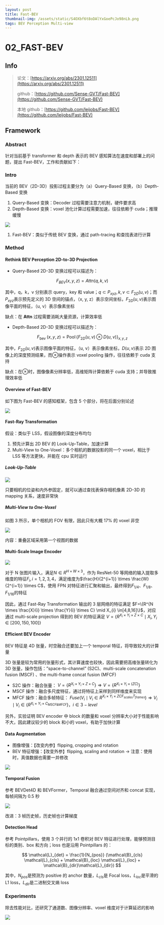 ```yaml
---
layout: post
title: Fast-BEV
thumbnail-img: /assets/static/S4OXbf6t8oDAlYxGoePcJo98nLb.png
tags: BEV Perception Multi-view
---
```


# 02_FAST-BEV

## Info

> 论文：[https://arxiv.org/abs/2301.12511](https://arxiv.org/abs/2301.12511)
>
> github：[https://github.com/Sense-GVT/Fast-BEV](https://github.com/Sense-GVT/Fast-BEV)
>
> 本地 github：[https://github.com/leijobs/Fast-BEV](https://github.com/leijobs/Fast-BEV)

## Framework

### Abstract

针对当前基于 transformer 和 depth 表示的 BEV 感知算法在速度和部署上的问题，提出 Fast-BEV，工作和贡献如下：

### Intro

当前的 BEV（2D-3D）投影过程主要分为（a）Query-Based 变换，（b）Depth-Based 变换

1. Query-Based 变换：Decoder 过程需要注意力机制，硬件要求高
2. Depth-Based 变换：voxel 池化计算过程需要加速，往往依赖于 cuda；推理缓慢

![](../assets/static/H0StbW3FLoXUgTx07SdcUDcwnRc.png)

1. Fast-BEV：类似于传统 BEV 变换，通过 path-tracing 和查找表进行计算

### Method

#### Rethink BEV Perception 2D-to-3D Projection

- Query-Based 2D-3D 变换过程可以描述为：

$$
F_{BEV}(x,y,z)=Attn(q,k,v)
$$

其中，q，k，v 分别表示 query，key 和 value；$q \subset P_{x y z}, k, v \subset F_{2D}(u,v)$；而$P_{x y z}$表示预先定义的 3D 空间的锚点，（x, y, z）表示空间坐标，$F_{2D}(u,v)$表示图像平面的特征，（u, v）表示像素坐标

缺点：在 **Attn** 过程需要消耗大量资源，计算效率低

- Depth-Based 2D-3D 变换过程可以描述为：

$$
F_{\text {bev }}(x, y, z)=\operatorname{Pool}\left\{F_{2 D}(u, v) \otimes D(u, v)\right\}_{x, y, z}
$$

其中，$F_{2D}(u,v)$表示图像平面的特征，（u, v）表示像素坐标，$D(u,v)$表示 2D 图像上的深度预测结果，而$\otimes$操作表示 voxel pooling 操作，往往依赖于 cuda 支持

缺点：在$\otimes$时，图像像素分辨率低，高维矩阵计算依赖于 cuda 支持；并导致推理效率低

#### Overview of Fast-BEV

如下图为 Fast-BEV 的感知框架，包含 5 个部分，将在后面分别论述

![](../assets/static/S4OXbf6t8oDAlYxGoePcJo98nLb.png)

#### Fast-Ray Transformation

假设：类似于 LSS，假设图像的深度分布均匀

1. 预先计算出 2D BEV 的 Look-Up-Table，加速计算
2. Multi-View to One-Voxel：多个相机的数据投影的同一个 voxel，相比于 LSS 等方法更快，并能在 cpu 实时运行

##### Look-Up-Table

![](../assets/static/NkLHb6rTBome7WxayxkctzA1n0e.png)

只要相机的位姿和内外参固定，就可以通过查找表保存相机像素 2D-3D 的 mapping 关系，速度非常快

##### Multi-View to One-Voxel

如图 3 所示，单个相机的 FOV 有限，因此只有大概 17% 的 voxel 非空

![](../assets/static/Z1vQbBcvpoqHKCxxoXLc6LK5nTf.png)

内容：重叠区域采用第一个视图的数据

#### Multi-Scale Image Encoder

![](../assets/static/Xc3Cbc3MWotWnhx5OKTc35dYnsb.png)

对于 N 张图片输入，满足$N \in R^{H \times W \times 3}$，作为 ResNet-50 等网络的输入提取多维度的特征$F_i,i={1,2,3,4}$，满足维度为$\frac{H}{2^{i+1}} \times \frac{W}{2^{i+1}} \times C$，使用 FPN 对特征进行汇聚和输出，最终得到$F_{1/4}、F_{1/8}、F_{1/16}$的特征

因此，通过 Fast-Ray Transformation 输出的 3 层网络的特征满足 $F=\{R^{N \times \frac{X}{i} \times \frac{Y}{i} \times C} \mid X_{i} \in[4,8,16]\}$，对应通过 multi-scale projection 得到的 BEV 的特征满足 $V=\{R^{X_{i} \times Y_{i} \times Z \times C} \mid X_{i}, Y_{i} \in[200,150,100]\}$

#### Efficient BEV Encoder

BEV 特征是 4D 张量，时空融合还要加上一个 temporal 特征，将导致较大的计算量

3D 张量是较为常用的张量形式，其计算速度也较快，因此需要把高维张量转化为 3D 张量，操作包括：”space-to-channel” (S2C)、multi-scale concatenation fusion (MSCF) 、the multi-frame concat fusion (MFCF)

- S2C 操作：融合张量： $V=\{R^{X_{i} \times Y_{i} \times Z \times C} \} \Rightarrow V=\{R^{X_{i} \times Y_{i} \times ( ZC)} \}$
- MSCF 操作：融合多尺度特征，通过将特征上采样到同样维度来实现
- MFCF 操作：融合多帧特征： $Fuse(V_i \mid V_i \in R^{X_{i} \times Y_{i} \times ZCF_{scales}T_{frames}} ) \Rightarrow V_i \mid V_i  \in \{R^{X_{i} \times Y_{i} \times C_{MSCF \& MFCF} }  \} ，i \in 3 - level$

另外，实验证明 BEV encoder 中 block 的数量和 voxel 分辨率大小对于性能影响不大，因此建议较少的 block 和小的 voxel，有助于加快计算

#### Data Augmentation

- 图像增强：【改变内参】flipping, cropping and rotation
- BEV 特征增强：【改变外参】flipping, scaling and rotation -> 注意：使用时，真值数据也需要一并修改

![](../assets/static/AzlhbeDn1oXq9bxLCsPce2asnod.png)

#### Temporal Fusion

参考 BEVDet4D 和 BEVFormer，Temporal 融合通过空间对齐和 concat 实现，每帧间隔为 0.5 秒

![](../assets/static/VXayb7EtXombl8xwm3HcZi93nzb.png)

改进：3 帧历史帧，历史帧也计算梯度

#### Detection Head

参考 Pointpillars，使用 3 个并行的 1x1 卷积对 BEV 特征进行处理，能够预测目标的类别、box 和方向；loss 也是沿用 Pointpillars 的：

$$
\mathcal{L}_{det} = \frac{1}{N_{pos}} (\mathcal{B}_{cls} \mathcal{L}_{cls} + \mathcal{B}_{loc} \mathcal{L}_{loc} + \mathcal{B}_{dir}\mathcal{L}_{dir})
$$

其中，$N_{pos}$是预测为 positive 的 anchor 数量，$L_{cls}$是 Focal loss，$L_{loc}$是平滑的 L1 loss，$L_{dir}$是二进制交叉熵 loss

### Experiments

除去性能对比，还研究了通道数、图像分辨率、voxel 维度对于计算延迟的影响

![](../assets/static/VSwMbQBydoxpiFxfEkwceinOnx1.png)


